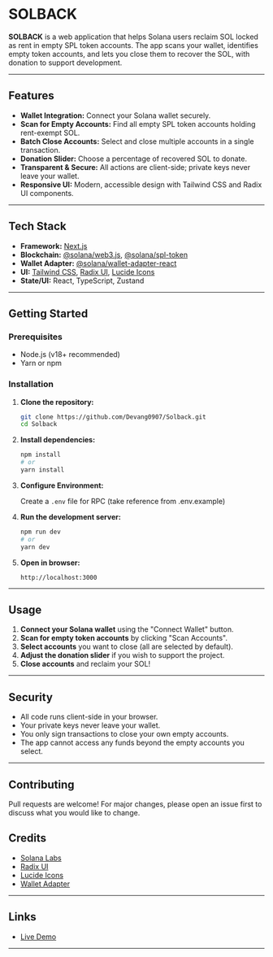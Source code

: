 # SOLBACK

**SOLBACK** is a web application that helps Solana users reclaim SOL locked as rent in empty SPL token accounts. The app scans your wallet, identifies empty token accounts, and lets you close them to recover the SOL, with donation to support development.

---

## Features

- **Wallet Integration:** Connect your Solana wallet securely.
- **Scan for Empty Accounts:** Find all empty SPL token accounts holding rent-exempt SOL.
- **Batch Close Accounts:** Select and close multiple accounts in a single transaction.
- **Donation Slider:** Choose a percentage of recovered SOL to donate.
- **Transparent & Secure:** All actions are client-side; private keys never leave your wallet.
- **Responsive UI:** Modern, accessible design with Tailwind CSS and Radix UI components.

---

## Tech Stack

- **Framework:** [Next.js](https://nextjs.org/)
- **Blockchain:** [@solana/web3.js](https://github.com/solana-labs/solana-web3.js), [@solana/spl-token](https://github.com/solana-labs/solana-program-library/tree/master/token/js)
- **Wallet Adapter:** [@solana/wallet-adapter-react](https://github.com/solana-labs/wallet-adapter)
- **UI:** [Tailwind CSS](https://tailwindcss.com/), [Radix UI](https://www.radix-ui.com/), [Lucide Icons](https://lucide.dev/)
- **State/UI:** React, TypeScript, Zustand

---

## Getting Started

### Prerequisites

- Node.js (v18+ recommended)
- Yarn or npm

### Installation

1. **Clone the repository:**
   ```sh
   git clone https://github.com/Devang0907/Solback.git
   cd Solback
   ```

2. **Install dependencies:**
   ```sh
   npm install
   # or
   yarn install
   ```

3. **Configure Environment:**

   Create a `.env` file for RPC (take reference from .env.example)

4. **Run the development server:**
   ```sh
   npm run dev
   # or
   yarn dev
   ```

5. **Open in browser:**
   ```
   http://localhost:3000
   ```

---

## Usage

1. **Connect your Solana wallet** using the "Connect Wallet" button.
2. **Scan for empty token accounts** by clicking "Scan Accounts".
3. **Select accounts** you want to close (all are selected by default).
4. **Adjust the donation slider** if you wish to support the project.
5. **Close accounts** and reclaim your SOL!

---

## Security

- All code runs client-side in your browser.
- Your private keys never leave your wallet.
- You only sign transactions to close your own empty accounts.
- The app cannot access any funds beyond the empty accounts you select.

---

## Contributing

Pull requests are welcome! For major changes, please open an issue first to discuss what you would like to change.


## Credits

- [Solana Labs](https://solana.com/)
- [Radix UI](https://www.radix-ui.com/)
- [Lucide Icons](https://lucide.dev/)
- [Wallet Adapter](https://github.com/solana-labs/wallet-adapter)

---

## Links

- [Live Demo](https://solback.devangrakholiya.me/)

---